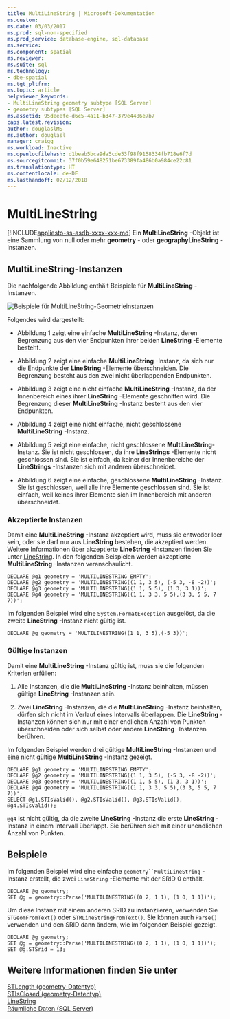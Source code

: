 ```yaml
---
title: MultiLineString | Microsoft-Dokumentation
ms.custom: 
ms.date: 03/03/2017
ms.prod: sql-non-specified
ms.prod_service: database-engine, sql-database
ms.service: 
ms.component: spatial
ms.reviewer: 
ms.suite: sql
ms.technology:
- dbe-spatial
ms.tgt_pltfrm: 
ms.topic: article
helpviewer_keywords:
- MultiLineString geometry subtype [SQL Server]
- geometry subtypes [SQL Server]
ms.assetid: 95deeefe-d6c5-4a11-b347-379e4486e7b7
caps.latest.revision: 
author: douglaslMS
ms.author: douglasl
manager: craigg
ms.workload: Inactive
ms.openlocfilehash: d1beab5bca9da5cde53f98f9158334fb718e6f7d
ms.sourcegitcommit: 37f0b59e648251be673389fa486b0a984ce22c81
ms.translationtype: HT
ms.contentlocale: de-DE
ms.lasthandoff: 02/12/2018
---
```

# <a name="multilinestring"></a>MultiLineString
[!INCLUDE[appliesto-ss-asdb-xxxx-xxx-md](../../includes/appliesto-ss-asdb-xxxx-xxx-md.md)]
Ein **MultiLineString** -Objekt ist eine Sammlung von null oder mehr **geometry** - oder **geographyLineString** -Instanzen.  
  
## <a name="multilinestring-instances"></a>MultiLineString-Instanzen  
 Die nachfolgende Abbildung enthält Beispiele für **MultiLineString** -Instanzen.  
  
 ![Beispiele für MultiLineString-Geometrieinstanzen](../../relational-databases/spatial/media/multilinestring.gif "Examples of geometry MultiLineString instances")  
  
 Folgendes wird dargestellt:  
  
-   Abbildung 1 zeigt eine einfache **MultiLineString** -Instanz, deren Begrenzung aus den vier Endpunkten ihrer beiden **LineString** -Elemente besteht.  
  
-   Abbildung 2 zeigt eine einfache **MultiLineString** -Instanz, da sich nur die Endpunkte der **LineString** -Elemente überschneiden. Die Begrenzung besteht aus den zwei nicht überlappenden Endpunkten.  
  
-   Abbildung 3 zeigt eine nicht einfache **MultiLineString** -Instanz, da der Innenbereich eines ihrer **LineString** -Elemente geschnitten wird. Die Begrenzung dieser **MultiLineString** -Instanz besteht aus den vier Endpunkten.  
  
-   Abbildung 4 zeigt eine nicht einfache, nicht geschlossene **MultiLineString** -Instanz.  
  
-   Abbildung 5 zeigt eine einfache, nicht geschlossene **MultiLineString**-Instanz. Sie ist nicht geschlossen, da ihre **LineStrings** -Elemente nicht geschlossen sind. Sie ist einfach, da keiner der Innenbereiche der **LineStrings** -Instanzen sich mit anderen überschneidet.  
  
-   Abbildung 6 zeigt eine einfache, geschlossene **MultiLineString** -Instanz. Sie ist geschlossen, weil alle ihre Elemente geschlossen sind. Sie ist einfach, weil keines ihrer Elemente sich im Innenbereich mit anderen überschneidet.  
  
### <a name="accepted-instances"></a>Akzeptierte Instanzen  
 Damit eine **MultiLineString** -Instanz akzeptiert wird, muss sie entweder leer sein, oder sie darf nur aus **LineString** bestehen, die akzeptiert werden. Weitere Informationen über akzeptierte **LineString** -Instanzen finden Sie unter [LineString](../../relational-databases/spatial/linestring.md). In den folgenden Beispielen werden akzeptierte **MultiLineString** -Instanzen veranschaulicht.  
  
```  
DECLARE @g1 geometry = 'MULTILINESTRING EMPTY';  
DECLARE @g2 geometry = 'MULTILINESTRING((1 1, 3 5), (-5 3, -8 -2))';  
DECLARE @g3 geometry = 'MULTILINESTRING((1 1, 5 5), (1 3, 3 1))';  
DECLARE @g4 geometry = 'MULTILINESTRING((1 1, 3 3, 5 5),(3 3, 5 5, 7 7))';  
```  
  
 Im folgenden Beispiel wird eine `System.FormatException` ausgelöst, da die zweite **LineString** -Instanz nicht gültig ist.  
  
```  
DECLARE @g geometry = 'MULTILINESTRING((1 1, 3 5),(-5 3))';  
```  
  
### <a name="valid-instances"></a>Gültige Instanzen  
 Damit eine **MultiLineString** -Instanz gültig ist, muss sie die folgenden Kriterien erfüllen:  
  
1.  Alle Instanzen, die die **MultiLineString** -Instanz beinhalten, müssen gültige **LineString** -Instanzen sein.  
  
2.  Zwei **LineString** -Instanzen, die die **MultiLineString** -Instanz beinhalten, dürfen sich nicht  im Verlauf eines Intervalls überlappen. Die **LineString** -Instanzen können sich nur mit einer endlichen Anzahl von Punkten überschneiden oder sich selbst oder andere **LineString** -Instanzen berühren.  
  
 Im folgenden Beispiel werden drei gültige **MultiLineString** -Instanzen und eine nicht gültige **MultiLineString** -Instanz gezeigt.  
  
```  
DECLARE @g1 geometry = 'MULTILINESTRING EMPTY';  
DECLARE @g2 geometry = 'MULTILINESTRING((1 1, 3 5), (-5 3, -8 -2))';  
DECLARE @g3 geometry = 'MULTILINESTRING((1 1, 5 5), (1 3, 3 1))';  
DECLARE @g4 geometry = 'MULTILINESTRING((1 1, 3 3, 5 5),(3 3, 5 5, 7 7))';  
SELECT @g1.STIsValid(), @g2.STIsValid(), @g3.STIsValid(), @g4.STIsValid();  
```  
  
 `@g4` ist nicht gültig, da die zweite **LineString** -Instanz die erste **LineString** -Instanz in einem Intervall überlappt. Sie berühren sich mit einer unendlichen Anzahl von Punkten.  
  
## <a name="examples"></a>Beispiele  
 Im folgenden Beispiel wird eine einfache `geometry``MultiLineString` -Instanz erstellt, die zwei `LineString` -Elemente mit der SRID 0 enthält.  
  
```  
DECLARE @g geometry;  
SET @g = geometry::Parse('MULTILINESTRING((0 2, 1 1), (1 0, 1 1))');  
```  
  
 Um diese Instanz mit einem anderen SRID zu instanziieren, verwenden Sie `STGeomFromText()` oder `STMLineStringFromText()`. Sie können auch `Parse()` verwenden und den SRID dann ändern, wie im folgenden Beispiel gezeigt.  
  
```  
DECLARE @g geometry;  
SET @g = geometry::Parse('MULTILINESTRING((0 2, 1 1), (1 0, 1 1))');  
SET @g.STSrid = 13;  
```  
  
## <a name="see-also"></a>Weitere Informationen finden Sie unter  
 [STLength &#40;geometry-Datentyp&#41;](../../t-sql/spatial-geometry/stlength-geometry-data-type.md)   
 [STIsClosed &#40;geometry-Datentyp&#41;](../../t-sql/spatial-geometry/stisclosed-geometry-data-type.md)   
 [LineString](../../relational-databases/spatial/linestring.md)   
 [Räumliche Daten &#40;SQL Server&#41;](../../relational-databases/spatial/spatial-data-sql-server.md)  
  
  
